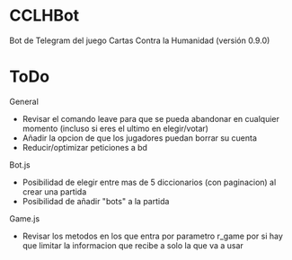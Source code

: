 # CCLHBot
Bot de Telegram del juego Cartas Contra la Humanidad (versión 0.9.0)

# ToDo

General
- Revisar el comando leave para que se pueda abandonar en cualquier momento (incluso si eres el ultimo en elegir/votar)
- Añadir la opcion de que los jugadores puedan borrar su cuenta
- Reducir/optimizar peticiones a bd

Bot.js
- Posibilidad de elegir entre mas de 5 diccionarios (con paginacion) al crear una partida
- Posibilidad de añadir "bots" a la partida
	
Game.js
- Revisar los metodos en los que entra por parametro r_game por si hay que limitar la informacion que recibe a solo la que va a usar
